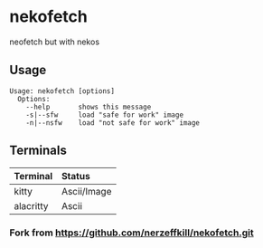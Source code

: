 # nekofetch
neofetch but with nekos

## Usage
```shell
Usage: nekofetch [options]
  Options:
    --help       shows this message
    -s|--sfw     load "safe for work" image
    -n|--nsfw    load "not safe for work" image
```

## Terminals
| Terminal  | Status      |
| :-------- | :---------- |
| kitty     | Ascii/Image |
| alacritty | Ascii       |

### **Fork from https://github.com/nerzeffkill/nekofetch.git**